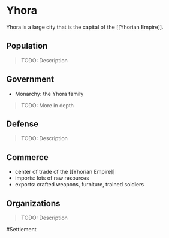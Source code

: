 # Yhora
Yhora is a large city that is the capital of the [[Yhorian Empire]]. 

## Population
> TODO: Description

## Government
- Monarchy: the Yhora family

> TODO: More in depth

## Defense
> TODO: Description

## Commerce
- center of trade of the [[Yhorian Empire]]
- imports: lots of raw resources
- exports: crafted weapons, furniture, trained soldiers

## Organizations
> TODO: Description

#Settlement 